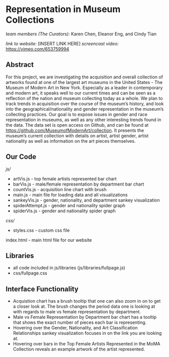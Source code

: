 # Representation in Museum Collections
*team members (The Curators):* Karen Chen, Eleanor Eng, and Cindy Tian

*link to website:* [INSERT LINK HERE]
*screencast video:* https://vimeo.com/653759994

## Abstract
For this project, we are investigating the acquisition and overall collection of artworks found at one of the largest art museums in the United States - The Museum of Modern Art in New York. Especially as a leader in contemporary and modern art, it speaks well to our current times and can be seen as a reflection of the nation and museum collecting today as a whole. We plan to track trends in acquisition over the course of the museum’s history, and look into the geographical/nationality and gender representation in the museum’s collecting practices. Our goal is to expose issues in gender and race representation in museums, as well as any other interesting trends found in the data. The data set is open access on Github, and can be found at https://github.com/MuseumofModernArt/collection. It presents the museum’s current collection with details on artist, artist gender, artist nationality as well as information on the art pieces themselves.

## Our Code
*js/*
* artVis.js - top female artists represented bar chart
* barVis.js - male/female representation by department bar chart
* countVis.js - acquisition line chart with brush
* main.js - main file for loading data and all visualizations
* sankeyVis.js - gender, nationality, and department sankey visualization
* spiderAttempt.js - gender and nationality spider graph
* spiderVis.js - gender and nationality spider graph

*css/*
* styles.css - custom css file

index.html - main html file for our website

## Libraries
* all code included in js/libraries (js/libraries/fullpage.js)
* css/fullpage.css

## Interface Functionality
* Acquistion chart has a brush tooltip that one can also zoom in on to get a closer look at. The brush changes the period data one is looking at with regards to male vs female representation by department. 
* Male vs Female Representation by Department bar chart has a tooltip that shows the exact number of pieces each bar is representing.
* Hovering over the Gender, Nationality, and Art Classification Relationships sankey visualization focuses in on the link you are looking at.
* Hovering over bars in the Top Female Artists Represented in the MoMA Collection reveals an example artwork of the artist represented.
